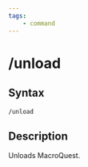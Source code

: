```yaml
---
tags:
    - command
---
```

# /unload

## Syntax

```eqcommand
/unload
```

## Description

Unloads MacroQuest.


